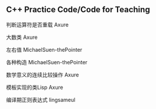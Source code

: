 ## C++ Practice Code/Code for Teaching
判断运算符是否重载 Axure

大数类 Axure

左右值 MichaelSuen-thePointer

各种构造 MichaelSuen-thePointer

数学意义的连续比较操作 Axure

模板实现的类Lisp Axure

编译期正则表达式 lingsameul
